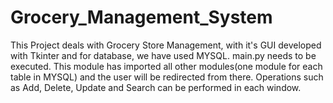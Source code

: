 # Grocery_Management_System
This Project deals with Grocery Store Management, with it's GUI developed with Tkinter and for database, we have used MYSQL.
main.py needs to be executed. This module has imported all other modules(one module for each table in MYSQL) and the user will be redirected from there.
Operations such as Add, Delete, Update and Search can be performed in each window.
